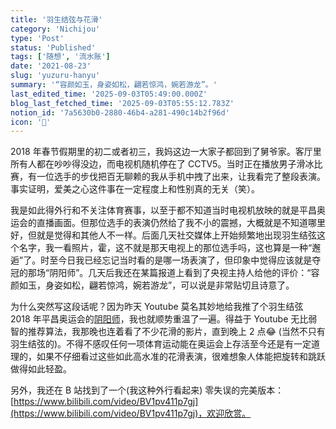 ```yaml
---
title: '羽生结弦与花滑'
category: 'Nichijou'
type: 'Post'
status: 'Published'
tags: ['随想', '流水账']
date: '2021-08-23'
slug: 'yuzuru-hanyu'
summary: '“容颜如玉，身姿如松，翩若惊鸿，婉若游龙”。'
last_edited_time: '2025-09-03T05:49:00.000Z'
blog_last_fetched_time: '2025-09-03T05:55:12.783Z'
notion_id: '7a5630b0-2880-46b4-a281-490c14b2f96d'
icon: '🎹'
---
```


2018 年春节假期里的初二或者初三，我妈这边一大家子都回到了舅爷家。客厅里所有人都在吵吵得没边，而电视机随机停在了 CCTV5。当时正在播放男子滑冰比赛，有一位选手的步伐把百无聊赖的我从手机中拽了出来，让我看完了整段表演。事实证明，爱美之心这件事在一定程度上和性别真的无关（笑）。

我是如此得外行和不关注体育赛事，以至于都不知道当时电视机放映的就是平昌奥运会的直播画面。但那位选手的表演仍然给了我不小的震撼，大概就是不知道哪里好，但就是觉得和其他人不一样。后面几天社交媒体上开始频繁地出现羽生结弦这个名字，我一看照片，霍，这不就是那天电视上的那位选手吗，这也算是一种“邂逅”了。时至今日我已经忘记当时看的是哪一场表演了，但印象中觉得应该就是夺冠的那场“阴阳师”。几天后我还在某篇报道上看到了央视主持人给他的评价：“容颜如玉，身姿如松，翩若惊鸿，婉若游龙”，可以说是非常贴切且诗意了。

为什么突然写这段话呢？因为昨天 Youtube 莫名其妙地给我推了个羽生结弦 2018 年平昌奥运会的[阴阳师](https://www.youtube.com/watch?v=23EfsN7vEOA)，我也就顺势重温了一遍。得益于 Youtube 无比弱智的推荐算法，我那晚也连着看了不少花滑的影片，直到晚上 2 点😂 (当然不只有羽生结弦的)。不得不感叹任何一项体育运动能在奥运会上存活至今还是有一定道理的，如果不仔细看过这些如此高水准的花滑表演，很难想象人体能把旋转和跳跃做得如此轻盈。

另外，我还在 B 站找到了一个(我这种外行看起来) 零失误的完美版本：[https://www.bilibili.com/video/BV1pv411p7gj](https://www.bilibili.com/video/BV1pv411p7gj)，欢迎欣赏。
